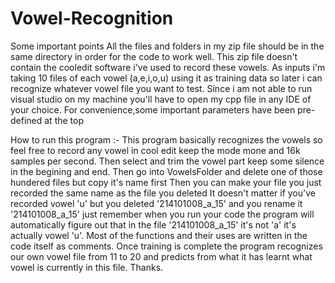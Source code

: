 # Vowel-Recognition
Some important points 
All the files and folders in my zip file should be in the same directory in order for the code to work well. 
This zip file doesn't contain the cooledit software i've used to record these vowels.
As inputs i'm taking 10 files of each vowel (a,e,i,o,u) using it as training data so later i can recognize whatever vowel file you want to test.
Since i am not able to run visual studio on my machine you'll have to open my cpp file in any IDE of your choice.
For convenience,some important parameters have been pre-defined at the top

How to run this program :-
This program basically recognizes the vowels so feel free to record any vowel in cool edit keep the mode mone and 16k samples per second.
Then select and trim the vowel part keep some silence in the begining and end.
Then go into VowelsFolder and delete one of those hundered files but copy it's name first
Then you can make your file you just recorded the same name as the file you deleted 
It doesn't matter if you've recorded vowel 'u' but you deleted '214101008_a_15' and you rename it   '214101008_a_15' just remember when you run your code the program will automatically figure out that in the file  '214101008_a_15' it's not 'a' it's actually vowel 'u'.
Most of the functions and their uses are written in the code itself as comments.
Once training is complete the program recognizes our own vowel file from 11 to 20 and predicts from what it has learnt what vowel is currently in this file.
Thanks.
